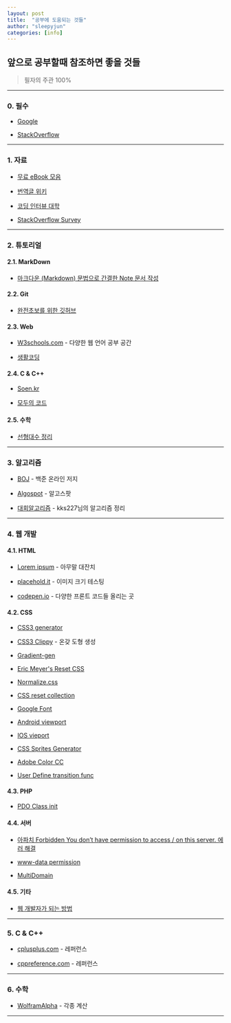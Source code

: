 ```yaml
---
layout: post
title:  "공부에 도움되는 것들"
author: "sleepyjun"
categories: [info]
---
```


## 앞으로 공부할때 참조하면 좋을 것들
 > 필자의 주관 100%  

---
### 0. 필수
- [Google](https://www.google.com/)

- [StackOverflow](https://stackoverflow.com/)

___

### 1. 자료
- [무료 eBook 모음](https://github.com/EbookFoundation/free-programming-books)

- [번역글 위키](https://github.com/nolboo/nolboo.github.io/wiki)

- [코딩 인터뷰 대학](https://github.com/jwasham/coding-interview-university)

- [StackOverflow Survey](https://insights.stackoverflow.com/survey/2019)  

---

### 2. 튜토리얼
#### 2.1. MarkDown
- [마크다운 (Markdown) 문법으로 간결한 Note 문서 작성](https://how-to-use.tistory.com/2)

#### 2.2. Git
- [완전초보를 위한 깃허브](https://nolboo.kim/blog/2013/10/06/github-for-beginner/)

#### 2.3. Web
- [W3schools.com](https://www.w3schools.com/) - 다양한 웹 언어 공부 공간

- [생활코딩](https://www.opentutorials.org/course/1)

#### 2.4. C & C++
- [Soen.kr](http://soen.kr/)

- [모두의 코드](https://modoocode.com/)

#### 2.5. 수학
- [선형대수 정리](https://twlab.tistory.com/category/Fundamentals/Linear%20Algebra) 

---

### 3. 알고리즘
- [BOJ](https://www.acmicpc.net/) - 백준 온라인 저지

- [Algospot](https://algospot.com/) - 알고스팟

- [대회알고리즘](https://kks227.blog.me/220769859177) - kks227님의 알고리즘 정리

___

### 4. 웹 개발
#### 4.1. HTML
- [Lorem ipsum](http://lipsum.com) - 아무말 대잔치

- [placehold.it](http://placehold.it) - 이미지 크기 테스팅

- [codepen.io](codepen.io) - 다양한 프론트 코드들 올리는 곳

#### 4.2. CSS
- [CSS3 generator](http://css3generator.com)

- [CSS3 Clippy](https://bennettfeely.com/clippy/) - 온갖 도형 생성
- [Gradient-gen](http://www.colorzilla.com/gradient-editor) 

- [Eric Meyer's Reset CSS](http://meyerweb.com/eric/tools/css/reset)

- [Normalize.css](http://necolas.github.io/normalize.css/)

- [CSS reset collection](http://cssreset.com/)

- [Google Font](fonts.google.com)

- [Android viewport](http://developer.android.com/guide/webapps/targeting.html) 

- [IOS vieport](http://developer.apple.com/library/safari/#documentation/appleapplications/reference/safarihtmlref/Articles/MetaTags.html)

- [CSS Sprites Generator](https://www.toptal.com/developers/css/sprite-generator)

- [Adobe Color CC](http://color.adobe.com) 

- [User Define transition func](http://cubic-bezier.com)  

#### 4.3. PHP
- [PDO Class init](https://stackoverflow.com/questions/30396328/access-the-php-pdo-object-in-another-file)

#### 4.4. 서버
- [아파치 Forbidden You don’t have permission to access / on this server. 에러 해결](https://mytory.net/archives/3143)  

- [www-data permission](https://stackoverflow.com/questions/9133024/www-data-permissions)

- [MultiDomain](https://www.linux.co.kr/unixwebhosting/multidomain/multidomain.htm)

#### 4.5. 기타
- [웹 개발자가 되는 방법](https://blog.cordelia273.space/7)

___

### 5. C & C++
- [cplusplus.com](http://www.cplusplus.com/) - 레퍼런스

- [cppreference.com](https://en.cppreference.com/w/) - 레퍼런스  

___

### 6. 수학
- [WolframAlpha](https://www.wolframalpha.com/) - 각종 계산

___

